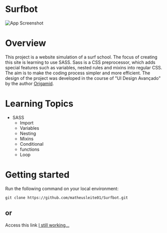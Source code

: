 # Surfbot
![App Screenshot](img/readme.png)
# Overview 
This project is a website simulation of a surf school. The focus of creating this site is learning to use SASS. Sass is a CSS preprocessor, which adds special features such as variables, nested rules and mixins into regular CSS. The aim is to make the coding process simpler and more efficient.
The design of the project was developed in the course of "UI Design Avançado" by the author [Origamid](https://www.origamid.com/curso/ui-design-avancado).

# Learning Topics
* SASS
  * Import
  * Variables
  * Nesting
  * Mixins
  * Conditional
  * functions
  * Loop

# Getting started
Run the following command on your local environment:
```
git clone https://github.com/matheusleite01/Surfbot.git
```
## or
Access this link [I still working...](#)

	